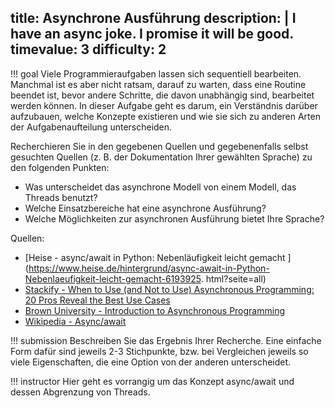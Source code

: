 title: Asynchrone Ausführung
description: |
  I have an async joke. I promise it will be good.
timevalue: 3
difficulty: 2
---
!!! goal
    Viele Programmieraufgaben lassen sich sequentiell bearbeiten. 
    Manchmal ist es aber nicht ratsam, darauf zu warten, dass eine Routine beendet ist,
    bevor andere Schritte, die davon unabhängig sind, bearbeitet werden können. 
    In dieser Aufgabe geht es darum, ein Verständnis darüber aufzubauen, welche Konzepte
    existieren und wie sie sich zu anderen Arten der Aufgabenaufteilung unterscheiden. 

Recherchieren Sie in den gegebenen Quellen und gegebenenfalls selbst gesuchten Quellen (z. B. der
Dokumentation Ihrer gewählten Sprache) zu den folgenden Punkten:

- Was unterscheidet das asynchrone Modell von einem Modell, das Threads benutzt?
- Welche Einsatzbereiche hat eine asynchrone Ausführung?
- Welche Möglichkeiten zur asynchronen Ausführung bietet Ihre Sprache?

Quellen:

- [Heise - async/await in Python: Nebenläufigkeit leicht gemacht
  ](https://www.heise.de/hintergrund/async-await-in-Python-Nebenlaeufigkeit-leicht-gemacht-6193925.
  html?seite=all)
- [Stackify - When to Use (and Not to Use) Asynchronous Programming: 20 Pros Reveal the Best Use
  Cases](https://stackify.com/when-to-use-asynchronous-programming/) 
- [Brown University - Introduction to Asynchronous
  Programming](https://cs.brown.edu/courses/cs168/s12/handouts/async.pdf) 
- [Wikipedia - Async/await](https://en.wikipedia.org/wiki/Async/await)

!!! submission
    Beschreiben Sie das Ergebnis Ihrer Recherche. Eine einfache Form dafür sind jeweils 2-3
    Stichpunkte, bzw. bei Vergleichen jeweils so viele Eigenschaften, die eine Option von der
    anderen unterscheidet.

!!! instructor
    Hier geht es vorrangig um das Konzept async/await und dessen Abgrenzung von Threads.
    

